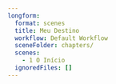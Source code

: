 ```yaml
---
longform:
  format: scenes
  title: Meu Destino
  workflow: Default Workflow
  sceneFolder: chapters/
  scenes:
    - 1 O Início
  ignoredFiles: []
---
```

